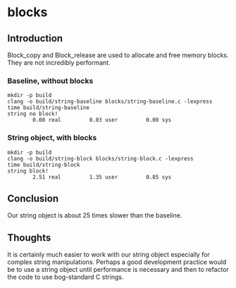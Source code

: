 # blocks

## Introduction

Block_copy and Block_release are used to allocate and free memory blocks. They are not incredibly performant.

### Baseline, without blocks
  
```
mkdir -p build
clang -o build/string-baseline blocks/string-baseline.c -lexpress
time build/string-baseline
string no block!
        0.08 real         0.03 user         0.00 sys
```

### String object, with blocks

```
mkdir -p build
clang -o build/string-block blocks/string-block.c -lexpress
time build/string-block
string block!
        2.51 real         1.35 user         0.85 sys
```

## Conclusion

Our string object is about 25 times slower than the baseline.

## Thoughts

It is certainly much easier to work with our string object especially for complex string manipulations. Perhaps a good development practice would be to use a string object until performance is necessary and then to refactor the code to use bog-standard C strings.
